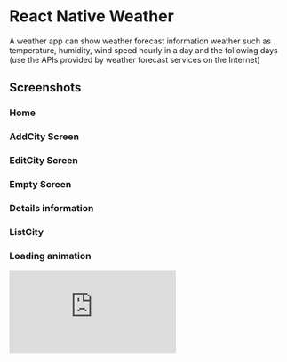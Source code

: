 # React Native Weather
  A weather app can show weather forecast information weather such as temperature, humidity, wind speed hourly in a day and the following days (use the APIs provided by weather forecast services on the Internet)
## Screenshots
### Home
### AddCity Screen
### EditCity Screen
### Empty Screen
### Details information
### ListCity
### Loading animation
![Loading](https://github.com/MrRainDrop9x/weather-app/blob/master/assets/loading.json)
